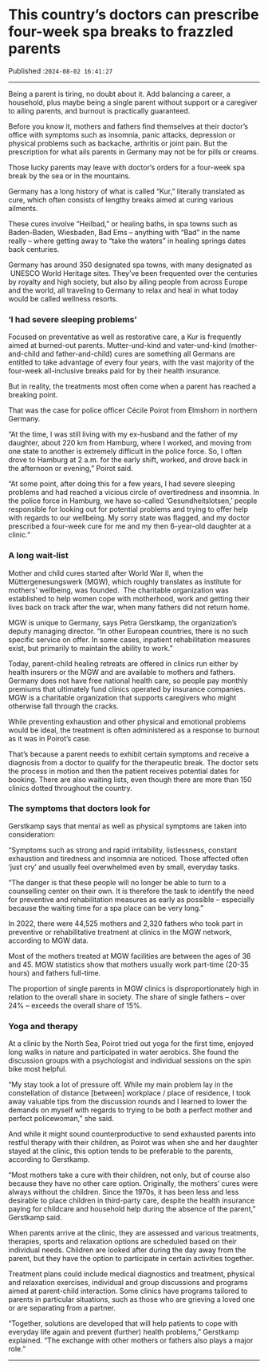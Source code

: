 # This country’s doctors can prescribe four-week spa breaks to frazzled parents

Published :`2024-08-02 16:41:27`

---

Being a parent is tiring, no doubt about it. Add balancing a career, a household, plus maybe being a single parent without support or a caregiver to ailing parents, and burnout is practically guaranteed.

Before you know it, mothers and fathers find themselves at their doctor’s office with symptoms such as insomnia, panic attacks, depression or physical problems such as backache, arthritis or joint pain. But the prescription for what ails parents in Germany may not be for pills or creams.

Those lucky parents may leave with doctor’s orders for a four-week spa break by the sea or in the mountains.

Germany has a long history of what is called “Kur,” literally translated as cure, which often consists of lengthy breaks aimed at curing various ailments.

These cures involve “Heilbad,” or healing baths, in spa towns such as Baden-Baden, Wiesbaden, Bad Ems – anything with “Bad” in the name really – where getting away to “take the waters” in healing springs dates back centuries.

Germany has around 350 designated spa towns, with many designated as  UNESCO World Heritage sites. They’ve been frequented over the centuries by royalty and high society, but also by ailing people from across Europe and the world, all traveling to Germany to relax and heal in what today would be called wellness resorts.

### ‘I had severe sleeping problems’

Focused on preventative as well as restorative care, a Kur is frequently aimed at burned-out parents. Mutter-und-kind and vater-und-kind (mother-and-child and father-and-child) cures are something all Germans are entitled to take advantage of every four years, with the vast majority of the four-week all-inclusive breaks paid for by their health insurance.

But in reality, the treatments most often come when a parent has reached a breaking point.

That was the case for police officer Cécile Poirot from Elmshorn in northern Germany.

“At the time, I was still living with my ex-husband and the father of my daughter, about 220 km from Hamburg, where I worked, and moving from one state to another is extremely difficult in the police force. So, I often drove to Hamburg at 2 a.m. for the early shift, worked, and drove back in the afternoon or evening,” Poirot said.

“At some point, after doing this for a few years, I had severe sleeping problems and had reached a vicious circle of overtiredness and insomnia. In the police force in Hamburg, we have so-called ‘Gesundheitslotsen,’ people responsible for looking out for potential problems and trying to offer help with regards to our wellbeing. My sorry state was flagged, and my doctor prescribed a four-week cure for me and my then 6-year-old daughter at a clinic.”

### A long wait-list

Mother and child cures started after World War II, when the Müttergenesungswerk (MGW), which roughly translates as institute for mothers’ wellbeing, was founded.  The charitable organization was established to help women cope with motherhood, work and getting their lives back on track after the war, when many fathers did not return home.

MGW is unique to Germany, says Petra Gerstkamp, the organization’s deputy managing director. “In other European countries, there is no such specific service on offer. In some cases, inpatient rehabilitation measures exist, but primarily to maintain the ability to work.”

Today, parent-child healing retreats are offered in clinics run either by health insurers or the MGW and are available to mothers and fathers. Germany does not have free national health care, so people pay monthly premiums that ultimately fund clinics operated by insurance companies. MGW is a charitable organization that supports caregivers who might otherwise fall through the cracks.

While preventing exhaustion and other physical and emotional problems would be ideal, the treatment is often administered as a response to burnout as it was in Poirot’s case.

That’s because a parent needs to exhibit certain symptoms and receive a diagnosis from a doctor to qualify for the therapeutic break. The doctor sets the process in motion and then the patient receives potential dates for booking. There are also waiting lists, even though there are more than 150 clinics dotted throughout the country.

### The symptoms that doctors look for

Gerstkamp says that mental as well as physical symptoms are taken into consideration:

“Symptoms such as strong and rapid irritability, listlessness, constant exhaustion and tiredness and insomnia are noticed. Those affected often ‘just cry’ and usually feel overwhelmed even by small, everyday tasks.

“The danger is that these people will no longer be able to turn to a counselling center on their own. It is therefore the task to identify the need for preventive and rehabilitation measures as early as possible – especially because the waiting time for a spa place can be very long.”

In 2022, there were 44,525 mothers and 2,320 fathers who took part in preventive or rehabilitative treatment at clinics in the MGW network, according to MGW data.

Most of the mothers treated at MGW facilities are between the ages of 36 and 45. MGW statistics show that mothers usually work part-time (20-35 hours) and fathers full-time.

The proportion of single parents in MGW clinics is disproportionately high in relation to the overall share in society. The share of single fathers – over 24% – exceeds the overall share of 15%.

### Yoga and therapy

At a clinic by the North Sea, Poirot tried out yoga for the first time, enjoyed long walks in nature and participated in water aerobics. She found the discussion groups with a psychologist and individual sessions on the spin bike most helpful.

“My stay took a lot of pressure off. While my main problem lay in the constellation of distance [between] workplace / place of residence, I took away valuable tips from the discussion rounds and I learned to lower the demands on myself with regards to trying to be both a perfect mother and perfect policewoman,” she said.

And while it might sound counterproductive to send exhausted parents into restful therapy with their children, as Poirot was when she and her daughter stayed at the clinic, this option tends to be preferable to the parents, according to Gerstkamp.

“Most mothers take a cure with their children, not only, but of course also because they have no other care option. Originally, the mothers’ cures were always without the children. Since the 1970s, it has been less and less desirable to place children in third-party care, despite the health insurance paying for childcare and household help during the absence of the parent,” Gerstkamp said.

When parents arrive at the clinic, they are assessed and various treatments, therapies, sports and relaxation options are scheduled based on their individual needs. Children are looked after during the day away from the parent, but they have the option to participate in certain activities together.

Treatment plans could include medical diagnostics and treatment, physical and relaxation exercises, individual and group discussions and programs aimed at parent-child interaction. Some clinics have programs tailored to parents in particular situations, such as those who are grieving a loved one or are separating from a partner.

“Together, solutions are developed that will help patients to cope with everyday life again and prevent (further) health problems,” Gerstkamp explained. “The exchange with other mothers or fathers also plays a major role.”

---

